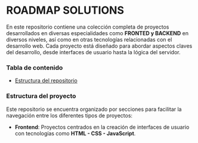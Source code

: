# ROADMAP SOLUTIONS
En este repositorio contiene una colección completa de proyectos desarrollados en diversas especialidades como **FRONTED y BACKEND** en diversos niveles, así como en otras tecnologías relacionadas con el desarrollo web.
Cada proyecto está diseñado para abordar aspectos claves del desarrollo, desde interfaces de usuario hasta la lógica del servidor.

### Tabla de contenido
- [Estructura del repositorio](#Estructura-del-repositorio)

### Estructura del proyecto

Este repositorio se encuentra organizado por secciones para facilitar la navegación entre los diferentes tipos de proyectos:
 - **Frontend**: Proyectos centrados en la creación de interfaces de usuario con tecnologías como **HTML - CSS - JavaScript**.

